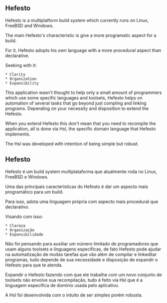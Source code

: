 Hefesto
-------

Hefesto is a multiplatform build system which currently runs on Linux, FreeBSD and Windows.

The main Hefesto's characteristic is give a more programatic aspect for a build.

For it, Hefesto adopts his own language with a more procedural aspect than declarative.

Seeking with it:

    * Clarity
    * Organization
    * Expansibility
    
This application wasn't thought to help only a small amount of programmers which use some specific languages and toolsets, Hefesto helps on automation of several tasks that go beyond just compling and linking programs. Depending on your necessity and disposition to extend the Hefesto.

When you extend Hefesto this don't mean that you need to recompile the application, all is done via Hsl, the specific domain language that Hefesto implements.

The Hsl was developed with intention of being simple but robust.

Hefesto
-------

Hefesto é um build system multiplataforma que atualmente roda no Linux, FreeBSD e Windows.

Uma das principais características do Hefesto é dar um aspecto mais programático para um build.

Para isso, adota uma linguagem própria com aspecto mais procedural que declarativo.

Visando com isso:

    * Clareza
    * Organização
    * Expansibilidade
    
Não foi pensando para auxiliar um número limitado de programadores que usam alguns toolsets e linguagens específicas, de fato Hefesto pode ajudar na automatização de
muitas tarefas que vão além de compilar e linkeditar programas, tudo depende de sua necessidade e disposição de expandir o Hefesto para que te atenda.

Expandir o Hefesto fazendo com que ele trabalhe com um novo conjunto de toolsets não envolve sua recompilação, tudo é feito via Hsl que é a linguagem específica de domínio usada pelo aplicativo.

A Hsl foi desenvolvida com o intuito de ser simples porém robusta.
